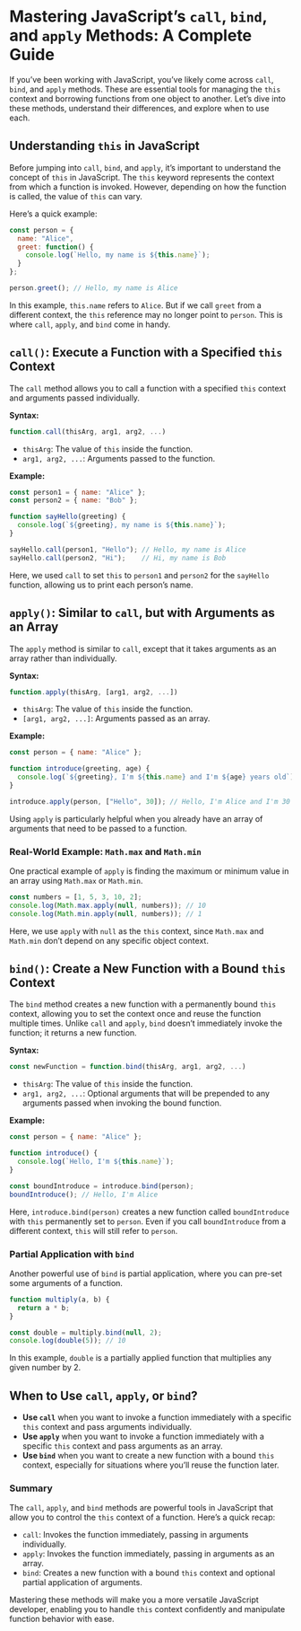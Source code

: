 # Mastering JavaScript’s `call`, `bind`, and `apply` Methods: A Complete Guide

If you’ve been working with JavaScript, you’ve likely come across `call`, `bind`, and `apply` methods. These are essential tools for managing the `this` context and borrowing functions from one object to another. Let’s dive into these methods, understand their differences, and explore when to use each.

## Understanding `this` in JavaScript

Before jumping into `call`, `bind`, and `apply`, it’s important to understand the concept of `this` in JavaScript. The `this` keyword represents the context from which a function is invoked. However, depending on how the function is called, the value of `this` can vary.

Here’s a quick example:

```javascript
const person = {
  name: "Alice",
  greet: function() {
    console.log(`Hello, my name is ${this.name}`);
  }
};

person.greet(); // Hello, my name is Alice
```

In this example, `this.name` refers to `Alice`. But if we call `greet` from a different context, the `this` reference may no longer point to `person`. This is where `call`, `apply`, and `bind` come in handy.

## `call()`: Execute a Function with a Specified `this` Context

The `call` method allows you to call a function with a specified `this` context and arguments passed individually.

**Syntax:**

```javascript
function.call(thisArg, arg1, arg2, ...)
```

- `thisArg`: The value of `this` inside the function.
- `arg1, arg2, ...`: Arguments passed to the function.

**Example:**

```javascript
const person1 = { name: "Alice" };
const person2 = { name: "Bob" };

function sayHello(greeting) {
  console.log(`${greeting}, my name is ${this.name}`);
}

sayHello.call(person1, "Hello"); // Hello, my name is Alice
sayHello.call(person2, "Hi");    // Hi, my name is Bob
```

Here, we used `call` to set `this` to `person1` and `person2` for the `sayHello` function, allowing us to print each person’s name.

## `apply()`: Similar to `call`, but with Arguments as an Array

The `apply` method is similar to `call`, except that it takes arguments as an array rather than individually.

**Syntax:**

```javascript
function.apply(thisArg, [arg1, arg2, ...])
```

- `thisArg`: The value of `this` inside the function.
- `[arg1, arg2, ...]`: Arguments passed as an array.

**Example:**

```javascript
const person = { name: "Alice" };

function introduce(greeting, age) {
  console.log(`${greeting}, I'm ${this.name} and I'm ${age} years old`);
}

introduce.apply(person, ["Hello", 30]); // Hello, I'm Alice and I'm 30 years old
```

Using `apply` is particularly helpful when you already have an array of arguments that need to be passed to a function.

### Real-World Example: `Math.max` and `Math.min`

One practical example of `apply` is finding the maximum or minimum value in an array using `Math.max` or `Math.min`.

```javascript
const numbers = [1, 5, 3, 10, 2];
console.log(Math.max.apply(null, numbers)); // 10
console.log(Math.min.apply(null, numbers)); // 1
```

Here, we use `apply` with `null` as the `this` context, since `Math.max` and `Math.min` don’t depend on any specific object context.

## `bind()`: Create a New Function with a Bound `this` Context

The `bind` method creates a new function with a permanently bound `this` context, allowing you to set the context once and reuse the function multiple times. Unlike `call` and `apply`, `bind` doesn’t immediately invoke the function; it returns a new function.

**Syntax:**

```javascript
const newFunction = function.bind(thisArg, arg1, arg2, ...)
```

- `thisArg`: The value of `this` inside the function.
- `arg1, arg2, ...`: Optional arguments that will be prepended to any arguments passed when invoking the bound function.

**Example:**

```javascript
const person = { name: "Alice" };

function introduce() {
  console.log(`Hello, I'm ${this.name}`);
}

const boundIntroduce = introduce.bind(person);
boundIntroduce(); // Hello, I'm Alice
```

Here, `introduce.bind(person)` creates a new function called `boundIntroduce` with `this` permanently set to `person`. Even if you call `boundIntroduce` from a different context, `this` will still refer to `person`.

### Partial Application with `bind`

Another powerful use of `bind` is partial application, where you can pre-set some arguments of a function.

```javascript
function multiply(a, b) {
  return a * b;
}

const double = multiply.bind(null, 2);
console.log(double(5)); // 10
```

In this example, `double` is a partially applied function that multiplies any given number by 2.

## When to Use `call`, `apply`, or `bind`?

- **Use `call`** when you want to invoke a function immediately with a specific `this` context and pass arguments individually.
- **Use `apply`** when you want to invoke a function immediately with a specific `this` context and pass arguments as an array.
- **Use `bind`** when you want to create a new function with a bound `this` context, especially for situations where you’ll reuse the function later.

### Summary

The `call`, `apply`, and `bind` methods are powerful tools in JavaScript that allow you to control the `this` context of a function. Here’s a quick recap:

- `call`: Invokes the function immediately, passing in arguments individually.
- `apply`: Invokes the function immediately, passing in arguments as an array.
- `bind`: Creates a new function with a bound `this` context and optional partial application of arguments.

Mastering these methods will make you a more versatile JavaScript developer, enabling you to handle `this` context confidently and manipulate function behavior with ease.
